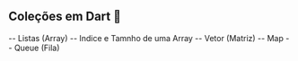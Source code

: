 ## Coleções em Dart :page_with_curl:

-- Listas (Array)
-- Indice e Tamnho de uma Array
-- Vetor (Matriz)
-- Map
-- Queue (Fila)